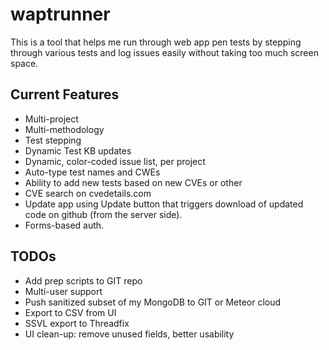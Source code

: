 # waptrunner

This is a tool that helps me run through web app pen tests by stepping through various tests and log issues easily without taking too much screen space. 

## Current Features
* Multi-project
* Multi-methodology
* Test stepping
* Dynamic Test KB updates
* Dynamic, color-coded issue list, per project
* Auto-type test names and CWEs 
* Ability to add new tests based on new CVEs or other
* CVE search on cvedetails.com
* Update app using Update button that triggers download of updated code on github (from the server side).
* Forms-based auth.

## TODOs
* Add prep scripts to GIT repo
* Multi-user support
* Push sanitized subset of my MongoDB to GIT or Meteor cloud
* Export to CSV from UI
* SSVL export to Threadfix
* UI clean-up: remove unused fields, better usability
